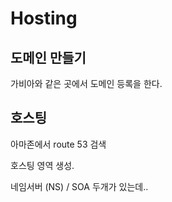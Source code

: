 # Hosting

## 도메인 만들기

가비아와 같은 곳에서 도메인 등록을 한다. 

## 호스팅

아마존에서 route 53 검색

호스팅 영역 생성.

네임서버 (NS) / SOA 두개가 있는데..